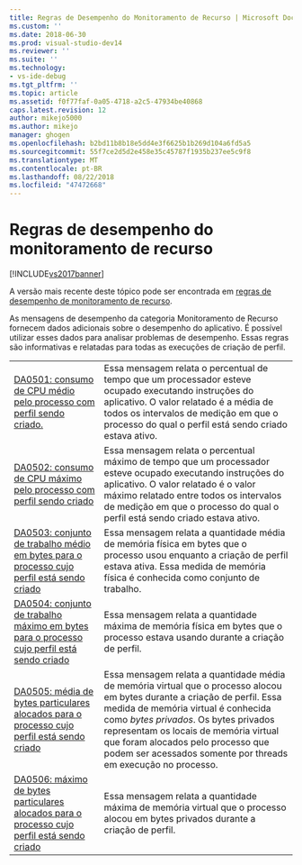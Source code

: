 ```yaml
---
title: Regras de Desempenho do Monitoramento de Recurso | Microsoft Docs
ms.custom: ''
ms.date: 2018-06-30
ms.prod: visual-studio-dev14
ms.reviewer: ''
ms.suite: ''
ms.technology:
- vs-ide-debug
ms.tgt_pltfrm: ''
ms.topic: article
ms.assetid: f0f77faf-0a05-4718-a2c5-47934be40868
caps.latest.revision: 12
author: mikejo5000
ms.author: mikejo
manager: ghogen
ms.openlocfilehash: b2bd11b8b18e5dd4e3f6625b1b269d104a6fd5a5
ms.sourcegitcommit: 55f7ce2d5d2e458e35c45787f1935b237ee5c9f8
ms.translationtype: MT
ms.contentlocale: pt-BR
ms.lasthandoff: 08/22/2018
ms.locfileid: "47472668"
---
```

# <a name="resource-monitoring-performance-rules"></a>Regras de desempenho do monitoramento de recurso
[!INCLUDE[vs2017banner](../includes/vs2017banner.md)]

A versão mais recente deste tópico pode ser encontrada em [regras de desempenho de monitoramento de recurso](https://docs.microsoft.com/visualstudio/profiling/resource-monitoring-performance-rules).  
  
As mensagens de desempenho da categoria Monitoramento de Recurso fornecem dados adicionais sobre o desempenho do aplicativo. É possível utilizar esses dados para analisar problemas de desempenho. Essas regras são informativas e relatadas para todas as execuções de criação de perfil.  
  
|||  
|-|-|  
|[DA0501: consumo de CPU médio pelo processo com perfil sendo criado.](../profiling/da0501-average-cpu-consumption-by-the-process-being-profiled.md)|Essa mensagem relata o percentual de tempo que um processador esteve ocupado executando instruções do aplicativo. O valor relatado é a média de todos os intervalos de medição em que o processo do qual o perfil está sendo criado estava ativo.|  
|[DA0502: consumo de CPU máximo pelo processo com perfil sendo criado](../profiling/da0502-maximum-cpu-consumption-by-the-process-being-profiled.md)|Essa mensagem relata o percentual máximo de tempo que um processador esteve ocupado executando instruções do aplicativo. O valor relatado é o valor máximo relatado entre todos os intervalos de medição em que o processo do qual o perfil está sendo criado estava ativo.|  
|[DA0503: conjunto de trabalho médio em bytes para o processo cujo perfil está sendo criado](../profiling/da0503-average-working-set-in-bytes-for-the-process-being-profiled.md)|Essa mensagem relata a quantidade média de memória física em bytes que o processo usou enquanto a criação de perfil estava ativa. Essa medida de memória física é conhecida como conjunto de trabalho.|  
|[DA0504: conjunto de trabalho máximo em bytes para o processo cujo perfil está sendo criado](../profiling/da0504-maximum-working-set-in-bytes-for-the-process-being-profiled.md)|Essa mensagem relata a quantidade máxima de memória física em bytes que o processo estava usando durante a criação de perfil.|  
|[DA0505: média de bytes particulares alocados para o processo cujo perfil está sendo criado](../profiling/da0505-average-private-bytes-allocated-for-the-process-being-profiled.md)|Essa mensagem relata a quantidade média de memória virtual que o processo alocou em bytes durante a criação de perfil. Essa medida de memória virtual é conhecida como *bytes privados*. Os bytes privados representam os locais de memória virtual que foram alocados pelo processo que podem ser acessados somente por threads em execução no processo.|  
|[DA0506: máximo de bytes particulares alocados para o processo cujo perfil está sendo criado](../profiling/da0506-maximum-private-bytes-allocated-for-the-process-being-profiled.md)|Essa mensagem relata a quantidade máxima de memória virtual que o processo alocou em bytes privados durante a criação de perfil.|



